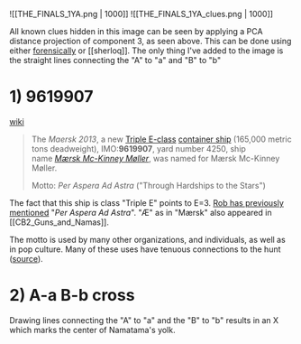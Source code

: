 ![[THE_FINALS_1YA.png | 1000]]
![[THE_FINALS_1YA_clues.png | 1000]]

All known clues hidden in this image can be seen by applying a PCA distance projection of component 3, as seen above. This can be done using either [forensically](https://29a.ch/photo-forensics) or [[sherloq]].
The only thing I've added to the image is the straight lines connecting the "A" to "a" and "B" to "b"
# 1) 9619907
[wiki](https://en.wikipedia.org/wiki/M%C3%A6rsk_Mc-Kinney_M%C3%B8ller)
> The _Maersk 2013_, a new [Triple E-class](https://en.wikipedia.org/wiki/Maersk_triple_e_class "Maersk triple e class") [container ship](https://en.wikipedia.org/wiki/Container_ship "Container ship") (165,000 metric tons deadweight), IMO:**9619907**, yard number 4250, ship name _[Mærsk Mc-Kinney Møller](https://en.wikipedia.org/wiki/M%C3%A6rsk_Mc-Kinney_M%C3%B8ller_(ship) "Mærsk Mc-Kinney Møller (ship)")_, was named for Mærsk Mc-Kinney Møller.
>
> Motto: _Per Aspera Ad Astra_ ("Through Hardships to the Stars")

The fact that this ship is class "Triple E" points to E=3. 
[Rob has previously mentioned](https://discord.com/channels/1008696016318513243/1011929497139953744/1135697034981150840) "_Per Aspera Ad Astra_". 
"Æ" as in "Mærsk" also appeared in [[CB2_Guns_and_Namas]].

The motto is used by many other organizations, and individuals, as well as in pop culture. Many of these uses have tenuous connections to the hunt ([source](https://discord.com/channels/1008696016318513243/1207831938153578507/1207838895488639076)).
# 2) A-a B-b cross
Drawing lines connecting the "A" to "a" and the "B" to "b" results in an X which marks the center of Namatama's yolk.